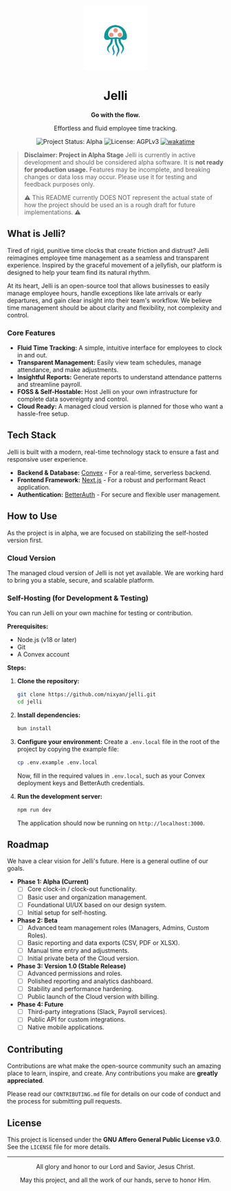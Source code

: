 <div align="center">
  <img src="./public/images/logos/jelli.svg" alt="Jelli Logo" width="150">
  <h1>Jelli</h1>
  <p><strong>Go with the flow.</strong></p>
  <p>Effortless and fluid employee time tracking.</p>
  
  <p>
    <img src="https://img.shields.io/badge/status-alpha-orange.svg" alt="Project Status: Alpha">
    <img src="https://img.shields.io/badge/license-AGPL--3.0--only-blue.svg" alt="License: AGPLv3">
		<a href="https://wakatime.com/badge/user/e0979afa-f854-452d-b8a8-56f9d69eaa3b/project/75e8b4eb-1106-4289-8d37-41fe2099e16a"><img src="https://wakatime.com/badge/user/e0979afa-f854-452d-b8a8-56f9d69eaa3b/project/75e8b4eb-1106-4289-8d37-41fe2099e16a.svg" alt="wakatime"></a>
  </p>
</div>

> **Disclaimer: Project in Alpha Stage**
> Jelli is currently in active development and should be considered alpha software. It is **not ready for production usage.** Features may be incomplete, and breaking changes or data loss may occur. Please use it for testing and feedback purposes only.
>
> ⚠️ This README currently DOES NOT represent the actual state of how the project should be used an is a rough draft for future implementations. ⚠️

## What is Jelli?

Tired of rigid, punitive time clocks that create friction and distrust? Jelli reimagines employee time management as a seamless and transparent experience. Inspired by the graceful movement of a jellyfish, our platform is designed to help your team find its natural rhythm.

At its heart, Jelli is an open-source tool that allows businesses to easily manage employee hours, handle exceptions like late arrivals or early departures, and gain clear insight into their team's workflow. We believe time management should be about clarity and flexibility, not complexity and control.

### Core Features

*   **Fluid Time Tracking:** A simple, intuitive interface for employees to clock in and out.
*   **Transparent Management:** Easily view team schedules, manage attendance, and make adjustments.
*   **Insightful Reports:** Generate reports to understand attendance patterns and streamline payroll.
*   **FOSS & Self-Hostable:** Host Jelli on your own infrastructure for complete data sovereignty and control.
*   **Cloud Ready:** A managed cloud version is planned for those who want a hassle-free setup.

## Tech Stack

Jelli is built with a modern, real-time technology stack to ensure a fast and responsive user experience.

*   **Backend & Database:** [Convex](https://www.convex.dev/) - For a real-time, serverless backend.
*   **Frontend Framework:** [Next.js](https://nextjs.org/) - For a robust and performant React application.
*   **Authentication:** [BetterAuth](https://better-auth.com/) - For secure and flexible user management.

## How to Use

As the project is in alpha, we are focused on stabilizing the self-hosted version first.

### Cloud Version

The managed cloud version of Jelli is not yet available. We are working hard to bring you a stable, secure, and scalable platform.

### Self-Hosting (for Development & Testing)

You can run Jelli on your own machine for testing or contribution.

**Prerequisites:**
*   Node.js (v18 or later)
*   Git
*   A Convex account

**Steps:**

1.  **Clone the repository:**
    ```bash
    git clone https://github.com/nixyan/jelli.git
    cd jelli
    ```

2.  **Install dependencies:**
    ```bash
    bun install
    ```

3.  **Configure your environment:**
    Create a `.env.local` file in the root of the project by copying the example file:
    ```bash
    cp .env.example .env.local
    ```
    Now, fill in the required values in `.env.local`, such as your Convex deployment keys and BetterAuth credentials.

4.  **Run the development server:**
    ```bash
    npm run dev
    ```
    The application should now be running on `http://localhost:3000`.

## Roadmap

We have a clear vision for Jelli's future. Here is a general outline of our goals.

*   **Phase 1: Alpha (Current)**
    *   [ ] Core clock-in / clock-out functionality.
    *   [ ] Basic user and organization management.
    *   [ ] Foundational UI/UX based on our design system.
    *   [ ] Initial setup for self-hosting.

*   **Phase 2: Beta**
    *   [ ] Advanced team management roles (Managers, Admins, Custom Roles).
    *   [ ] Basic reporting and data exports (CSV, PDF or XLSX).
    *   [ ] Manual time entry and adjustments.
    *   [ ] Initial private beta of the Cloud version.

*   **Phase 3: Version 1.0 (Stable Release)**
    *   [ ] Advanced permissions and roles.
    *   [ ] Polished reporting and analytics dashboard.
    *   [ ] Stability and performance hardening.
    *   [ ] Public launch of the Cloud version with billing.

*   **Phase 4: Future**
    *   [ ] Third-party integrations (Slack, Payroll services).
    *   [ ] Public API for custom integrations.
    *   [ ] Native mobile applications.

## Contributing

Contributions are what make the open-source community such an amazing place to learn, inspire, and create. Any contributions you make are **greatly appreciated**.

Please read our `CONTRIBUTING.md` file for details on our code of conduct and the process for submitting pull requests.

## License

This project is licensed under the **GNU Affero General Public License v3.0**. See the `LICENSE` file for more details.

---

<div align="center">
  <p>All glory and honor to our Lord and Savior, Jesus Christ.</p>
  <p>May this project, and all the work of our hands, serve to honor Him.</p>
</div>

